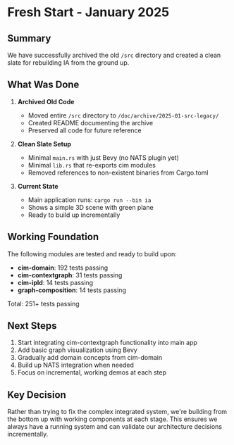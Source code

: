 # Fresh Start - January 2025

## Summary

We have successfully archived the old `/src` directory and created a clean slate for rebuilding IA from the ground up.

## What Was Done

1. **Archived Old Code**
   - Moved entire `/src` directory to `/doc/archive/2025-01-src-legacy/`
   - Created README documenting the archive
   - Preserved all code for future reference

2. **Clean Slate Setup**
   - Minimal `main.rs` with just Bevy (no NATS plugin yet)
   - Minimal `lib.rs` that re-exports cim modules
   - Removed references to non-existent binaries from Cargo.toml

3. **Current State**
   - Main application runs: `cargo run --bin ia`
   - Shows a simple 3D scene with green plane
   - Ready to build up incrementally

## Working Foundation

The following modules are tested and ready to build upon:
- **cim-domain**: 192 tests passing
- **cim-contextgraph**: 31 tests passing
- **cim-ipld**: 14 tests passing
- **graph-composition**: 14 tests passing

Total: 251+ tests passing

## Next Steps

1. Start integrating cim-contextgraph functionality into main app
2. Add basic graph visualization using Bevy
3. Gradually add domain concepts from cim-domain
4. Build up NATS integration when needed
5. Focus on incremental, working demos at each step

## Key Decision

Rather than trying to fix the complex integrated system, we're building from the bottom up with working components at each stage. This ensures we always have a running system and can validate our architecture decisions incrementally.
